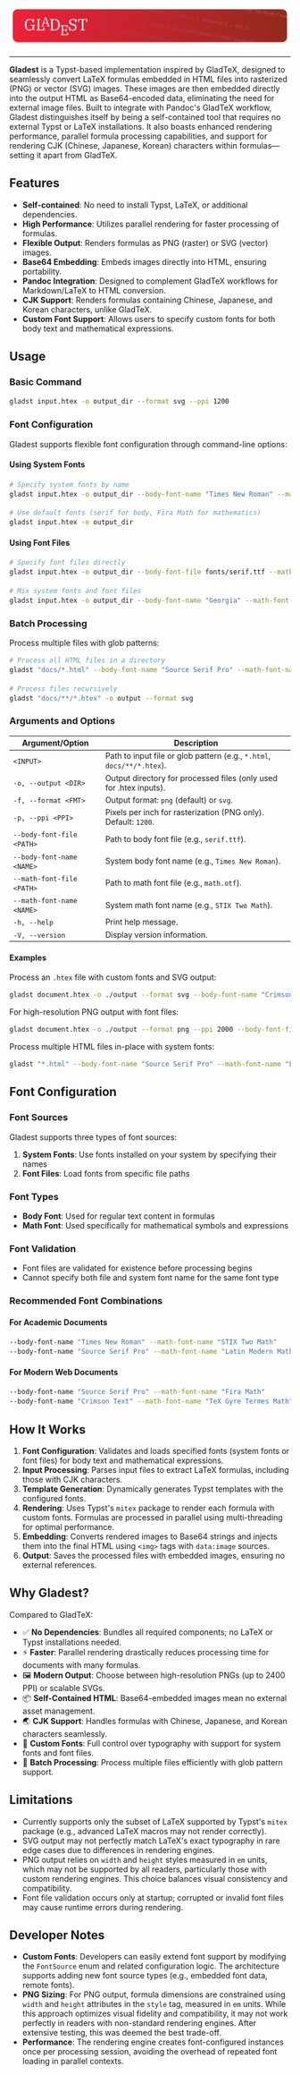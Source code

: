 ![Gladest](/assets/banner.png)

* * *

**Gladest** is a Typst-based implementation inspired by GladTeX, designed to seamlessly convert LaTeX formulas embedded in HTML files into rasterized (PNG) or vector (SVG) images. These images are then embedded directly into the output HTML as Base64-encoded data, eliminating the need for external image files. Built to integrate with Pandoc's GladTeX workflow, Gladest distinguishes itself by being a self-contained tool that requires no external Typst or LaTeX installations. It also boasts enhanced rendering performance, parallel formula processing capabilities, and support for rendering CJK (Chinese, Japanese, Korean) characters within formulas—setting it apart from GladTeX.

## Features

- **Self-contained**: No need to install Typst, LaTeX, or additional dependencies.
- **High Performance**: Utilizes parallel rendering for faster processing of formulas.
- **Flexible Output**: Renders formulas as PNG (raster) or SVG (vector) images.
- **Base64 Embedding**: Embeds images directly into HTML, ensuring portability.
- **Pandoc Integration**: Designed to complement GladTeX workflows for Markdown/LaTeX to HTML conversion.
- **CJK Support**: Renders formulas containing Chinese, Japanese, and Korean characters, unlike GladTeX.
- **Custom Font Support**: Allows users to specify custom fonts for both body text and mathematical expressions.

## Usage

### Basic Command

```bash
gladst input.htex -o output_dir --format svg --ppi 1200
```

### Font Configuration

Gladest supports flexible font configuration through command-line options:

#### Using System Fonts

```bash
# Specify system fonts by name
gladst input.htex -o output_dir --body-font-name "Times New Roman" --math-font-name "STIX Two Math"

# Use default fonts (serif for body, Fira Math for mathematics)
gladst input.htex -o output_dir
```

#### Using Font Files

```bash
# Specify font files directly
gladst input.htex -o output_dir --body-font-file fonts/serif.ttf --math-font-file fonts/math.otf

# Mix system fonts and font files
gladst input.htex -o output_dir --body-font-name "Georgia" --math-font-file fonts/custom-math.otf
```

### Batch Processing

Process multiple files with glob patterns:

```bash
# Process all HTML files in a directory
gladst "docs/*.html" --body-font-name "Source Serif Pro" --math-font-name "Latin Modern Math"

# Process files recursively
gladst "docs/**/*.htex" -o output --format svg
```

### Arguments and Options

| Argument/Option           | Description                                                            |
| ------------------------- | ---------------------------------------------------------------------- |
| `<INPUT>`                 | Path to input file or glob pattern (e.g., `*.html`, `docs/**/*.htex`). |
| `-o, --output <DIR>`      | Output directory for processed files (only used for .htex inputs).     |
| `-f, --format <FMT>`      | Output format: `png` (default) or `svg`.                               |
| `-p, --ppi <PPI>`         | Pixels per inch for rasterization (PNG only). Default: `1200`.         |
| `--body-font-file <PATH>` | Path to body font file (e.g., `serif.ttf`).                            |
| `--body-font-name <NAME>` | System body font name (e.g., `Times New Roman`).                       |
| `--math-font-file <PATH>` | Path to math font file (e.g., `math.otf`).                             |
| `--math-font-name <NAME>` | System math font name (e.g., `STIX Two Math`).                         |
| `-h, --help`              | Print help message.                                                    |
| `-V, --version`           | Display version information.                                           |

#### Examples

Process an `.htex` file with custom fonts and SVG output:

```bash
gladst document.htex -o ./output --format svg --body-font-name "Crimson Text" --math-font-name "Fira Math"
```

For high-resolution PNG output with font files:

```bash
gladst document.htex -o ./output --format png --ppi 2000 --body-font-file fonts/charter.otf --math-font-file fonts/stix.otf
```

Process multiple HTML files in-place with system fonts:

```bash
gladst "*.html" --body-font-name "Source Serif Pro" --math-font-name "Latin Modern Math"
```

## Font Configuration

### Font Sources

Gladest supports three types of font sources:

1. **System Fonts**: Use fonts installed on your system by specifying their names
2. **Font Files**: Load fonts from specific file paths

### Font Types

- **Body Font**: Used for regular text content in formulas
- **Math Font**: Used specifically for mathematical symbols and expressions

### Font Validation

- Font files are validated for existence before processing begins
- Cannot specify both file and system font name for the same font type

### Recommended Font Combinations

#### For Academic Documents

```bash
--body-font-name "Times New Roman" --math-font-name "STIX Two Math"
--body-font-name "Source Serif Pro" --math-font-name "Latin Modern Math"
```

#### For Modern Web Documents

```bash
--body-font-name "Source Serif Pro" --math-font-name "Fira Math"
--body-font-name "Crimson Text" --math-font-name "TeX Gyre Termes Math"
```

## How It Works

1. **Font Configuration**: Validates and loads specified fonts (system fonts or font files) for body text and mathematical expressions.
2. **Input Processing**: Parses input files to extract LaTeX formulas, including those with CJK characters.
3. **Template Generation**: Dynamically generates Typst templates with the configured fonts.
4. **Rendering**: Uses Typst's `mitex` package to render each formula with custom fonts. Formulas are processed in parallel using multi-threading for optimal performance.
5. **Embedding**: Converts rendered images to Base64 strings and injects them into the final HTML using `<img>` tags with `data:image` sources.
6. **Output**: Saves the processed files with embedded images, ensuring no external references.

## Why Gladest?

Compared to GladTeX:

- ✅ **No Dependencies**: Bundles all required components; no LaTeX or Typst installations needed.
- ⚡ **Faster**: Parallel rendering drastically reduces processing time for documents with many formulas.
- 🖼️ **Modern Output**: Choose between high-resolution PNGs (up to 2400 PPI) or scalable SVGs.
- 📦 **Self-Contained HTML**: Base64-embedded images mean no external asset management.
- 🌏 **CJK Support**: Handles formulas with Chinese, Japanese, and Korean characters seamlessly.
- 🎨 **Custom Fonts**: Full control over typography with support for system fonts and font files.
- 📁 **Batch Processing**: Process multiple files efficiently with glob pattern support.

## Limitations

- Currently supports only the subset of LaTeX supported by Typst's `mitex` package (e.g., advanced LaTeX macros may not render correctly).
- SVG output may not perfectly match LaTeX's exact typography in rare edge cases due to differences in rendering engines.
- PNG output relies on `width` and `height` styles measured in `em` units, which may not be supported by all readers, particularly those with custom rendering engines. This choice balances visual consistency and compatibility.
- Font file validation occurs only at startup; corrupted or invalid font files may cause runtime errors during rendering.

## Developer Notes

- **Custom Fonts**: Developers can easily extend font support by modifying the `FontSource` enum and related configuration logic. The architecture supports adding new font source types (e.g., embedded font data, remote fonts).
- **PNG Sizing**: For PNG output, formula dimensions are constrained using `width` and `height` attributes in the `style` tag, measured in `em` units. While this approach optimizes visual fidelity and compatibility, it may not work perfectly in readers with non-standard rendering engines. After extensive testing, this was deemed the best trade-off.
- **Performance**: The rendering engine creates font-configured instances once per processing session, avoiding the overhead of repeated font loading in parallel contexts.
